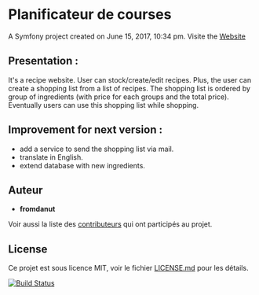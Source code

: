 # Planificateur de courses

A Symfony project created on June 15, 2017, 10:34 pm.
Visite the [Website](http://planificateur-de-course.herokuapp.com/login)

## Presentation :

It's a recipe website. User can stock/create/edit recipes. Plus, the user can create a shopping list from a list of recipes. The shopping list is ordered by group of ingredients (with price for each groups and the total price). Eventually users can use this shopping list while shopping.

## Improvement for next version :

- add a service to send the shopping list via mail.
- translate in English.
- extend database with new ingredients.

## Auteur

* **fromdanut**

Voir aussi la liste des [contributeurs](https://github.com/fromdanut/planificateur_course/graphs/contributors) qui ont participés au projet.

## License

Ce projet est sous licence MIT, voir le fichier [LICENSE.md](https://github.com/fromdanut/planificateur_course/blob/master/LICENCE.md) pour les détails.

[![Build Status](https://travis-ci.org/fromdanut/planificateur_course.svg?branch=master)](https://travis-ci.org/fromdanut/planificateur_course)
